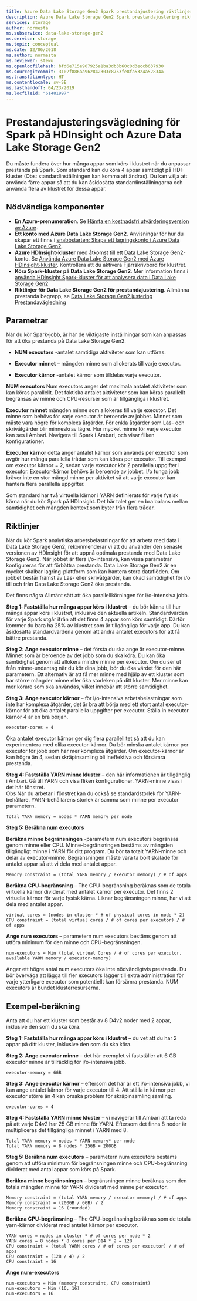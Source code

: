 ```yaml
---
title: Azure Data Lake Storage Gen2 Spark prestandajustering riktlinjer | Microsoft Docs
description: Azure Data Lake Storage Gen2 Spark prestandajustering riktlinjer
services: storage
author: normesta
ms.subservice: data-lake-storage-gen2
ms.service: storage
ms.topic: conceptual
ms.date: 12/06/2018
ms.author: normesta
ms.reviewer: stewu
ms.openlocfilehash: bfd6e715e907925a1ba3db3b60c0d3eccb637930
ms.sourcegitcommit: 3102f886aa962842303c8753fe8fa5324a52834a
ms.translationtype: HT
ms.contentlocale: sv-SE
ms.lasthandoff: 04/23/2019
ms.locfileid: "61481997"
---
```

# <a name="performance-tuning-guidance-for-spark-on-hdinsight-and-azure-data-lake-storage-gen2"></a>Prestandajusteringsvägledning för Spark på HDInsight och Azure Data Lake Storage Gen2

Du måste fundera över hur många appar som körs i klustret när du anpassar prestanda på Spark.  Som standard kan du köra 4 appar samtidigt på HDI-kluster (Obs: standardinställningen kan komma att ändras).  Du kan välja att använda färre appar så att du kan åsidosätta standardinställningarna och använda flera av klustret för dessa appar.  

## <a name="prerequisites"></a>Nödvändiga komponenter

* **En Azure-prenumeration**. Se [Hämta en kostnadsfri utvärderingsversion av Azure](https://azure.microsoft.com/pricing/free-trial/).
* **Ett konto med Azure Data Lake Storage Gen2**. Anvisningar för hur du skapar ett finns i [snabbstarten: Skapa ett lagringskonto i Azure Data Lake Storage Gen2](data-lake-storage-quickstart-create-account.md).
* **Azure HDInsight-kluster** med åtkomst till ett Data Lake Storage Gen2-konto. Se [Använda Azure Data Lake Storage Gen2 med Azure HDInsight-kluster](https://docs.microsoft.com/azure/hdinsight/hdinsight-hadoop-use-data-lake-storage-gen2). Kontrollera att du aktivera Fjärrskrivbord för klustret.
* **Köra Spark-kluster på Data Lake Storage Gen2**.  Mer information finns i [använda HDInsight Spark-kluster för att analysera data i Data Lake Storage Gen2](https://docs.microsoft.com/azure/hdinsight/hdinsight-apache-spark-use-with-data-lake-store)
* **Riktlinjer för Data Lake Storage Gen2 för prestandajustering**.  Allmänna prestanda begrepp, se [Data Lake Storage Gen2 justering Prestandavägledning](data-lake-storage-performance-tuning-guidance.md) 

## <a name="parameters"></a>Parametrar

När du kör Spark-jobb, är här de viktigaste inställningar som kan anpassas för att öka prestanda på Data Lake Storage Gen2:

* **NUM executors** -antalet samtidiga aktiviteter som kan utföras.

* **Executor minnet** – mängden minne som allokerats till varje executor.

* **Executor kärnor** -antalet kärnor som tilldelas varje executor.                     

**NUM executors** Num executors anger det maximala antalet aktiviteter som kan köras parallellt.  Det faktiska antalet aktiviteter som kan köras parallellt begränsas av minne och CPU-resurser som är tillgängliga i klustret.

**Executor minnet** mängden minne som allokeras till varje executor.  Det minne som behövs för varje executor är beroende av jobbet.  Minnet som måste vara högre för komplexa åtgärder.  För enkla åtgärder som Läs- och skrivåtgärder blir minneskrav lägre.  Hur mycket minne för varje executor kan ses i Ambari.  Navigera till Spark i Ambari, och visar fliken konfigurationer.  

**Executor kärnor** detta anger antalet kärnor som används per executor som avgör hur många parallella trådar som kan köras per executor.  Till exempel om executor kärnor = 2, sedan varje executor kör 2 parallella uppgifter i executor.  Executor-kärnor behövs är beroende av jobbet.  I/o tunga jobb kräver inte en stor mängd minne per aktivitet så att varje executor kan hantera flera parallella uppgifter.

Som standard har två virtuella kärnor i YARN definierats för varje fysisk kärna när du kör Spark på HDInsight.  Det här talet ger en bra balans mellan samtidighet och mängden kontext som byter från flera trådar.  

## <a name="guidance"></a>Riktlinjer

När du kör Spark analytiska arbetsbelastningar för att arbeta med data i Data Lake Storage Gen2, rekommenderar vi att du använder den senaste versionen av HDInsight för att uppnå optimala prestanda med Data Lake Storage Gen2. När jobbet är flera i/o-intensiva, kan vissa parametrar konfigureras för att förbättra prestanda.  Data Lake Storage Gen2 är en mycket skalbar lagring-plattform som kan hantera stora dataflöden.  Om jobbet består främst av Läs- eller skrivåtgärder, kan ökad samtidighet för i/o till och från Data Lake Storage Gen2 öka prestanda.

Det finns några Allmänt sätt att öka parallellkörningen för i/o-intensiva jobb.

**Steg 1: Fastställa hur många appar körs i klustret** – du bör känna till hur många appar körs i klustret, inklusive den aktuella artikeln.  Standardvärden för varje Spark utgår ifrån att det finns 4 appar som körs samtidigt.  Därför kommer du bara ha 25% av klustret som är tillgängliga för varje app.  Du kan åsidosätta standardvärdena genom att ändra antalet executors för att få bättre prestanda.  

**Steg 2: Ange executor minne** – det första du ska ange är executor-minne.  Minnet som är beroende av det jobb som du ska köra.  Du kan öka samtidighet genom att allokera mindre minne per executor.  Om du ser ut från minne-undantag när du kör dina jobb, bör du öka värdet för den här parametern.  Ett alternativ är att få mer minne med hjälp av ett kluster som har större mängder minne eller öka storleken på ditt kluster.  Mer minne kan mer körare som ska användas, vilket innebär att större samtidighet.

**Steg 3: Ange executor kärnor** – för i/o-intensiva arbetsbelastningar som inte har komplexa åtgärder, det är bra att börja med ett stort antal executor-kärnor för att öka antalet parallella uppgifter per executor.  Ställa in executor kärnor 4 är en bra början.   

    executor-cores = 4
Öka antalet executor kärnor ger dig flera parallellitet så att du kan experimentera med olika executor-kärnor.  Du bör minska antalet kärnor per executor för jobb som har mer komplexa åtgärder.  Om executor-kärnor är kan högre än 4, sedan skräpinsamling bli ineffektiva och försämra prestanda.

**Steg 4: Fastställa YARN minne kluster** – den här informationen är tillgänglig i Ambari.  Gå till YARN och visa fliken konfigurationer.  YARN-minne visas i det här fönstret.  
Obs När du arbetar i fönstret kan du också se standardstorlek för YARN-behållare.  YARN-behållarens storlek är samma som minne per executor parametern.

    Total YARN memory = nodes * YARN memory per node
**Steg 5: Beräkna num executors**

**Beräkna minne begränsningen** -parametern num executors begränsas genom minne eller CPU.  Minne-begränsningen bestäms av mängden tillgängligt minne i YARN för ditt program.  Du bör ta totalt YARN-minne och delar av executor-minne.  Begränsningen måste vara ta bort skalade för antalet appar så att vi dela med antalet appar.

    Memory constraint = (total YARN memory / executor memory) / # of apps   
**Beräkna CPU-begränsning** – The CPU-begränsning beräknas som de totala virtuella kärnor dividerat med antalet kärnor per executor.  Det finns 2 virtuella kärnor för varje fysisk kärna.  Liknar begränsningen minne, har vi att dela med antalet appar.

    virtual cores = (nodes in cluster * # of physical cores in node * 2)
    CPU constraint = (total virtual cores / # of cores per executor) / # of apps
**Ange num executors** – parametern num executors bestäms genom att utföra minimum för den minne och CPU-begränsningen. 

    num-executors = Min (total virtual Cores / # of cores per executor, available YARN memory / executor-memory)   
Anger ett högre antal num executors öka inte nödvändigtvis prestanda.  Du bör överväga att lägga till fler executors lägger till extra administration för varje ytterligare executor som potentiellt kan försämra prestanda.  NUM executors är bundet klusterresurserna.    

## <a name="example-calculation"></a>Exempel-beräkning

Anta att du har ett kluster som består av 8 D4v2 noder med 2 appar, inklusive den som du ska köra.  

**Steg 1: Fastställa hur många appar körs i klustret** – du vet att du har 2 appar på ditt kluster, inklusive den som du ska köra.  

**Steg 2: Ange executor minne** – det här exemplet vi fastställer att 6 GB executor minne är tillräcklig för i/o-intensiva jobb.  

    executor-memory = 6GB
**Steg 3: Ange executor kärnor** – eftersom det här är ett i/o-intensiva jobb, vi kan ange antalet kärnor för varje executor till 4.  Att ställa in kärnor per executor större än 4 kan orsaka problem för skräpinsamling samling.  

    executor-cores = 4
**Steg 4: Fastställa YARN minne kluster** – vi navigerar till Ambari att ta reda på att varje D4v2 har 25 GB minne för YARN.  Eftersom det finns 8 noder är multipliceras det tillgängliga minnet i YARN med 8.

    Total YARN memory = nodes * YARN memory* per node
    Total YARN memory = 8 nodes * 25GB = 200GB
**Steg 5: Beräkna num executors** – parametern num executors bestäms genom att utföra minimum för begränsningen minne och CPU-begränsning dividerat med antal appar som körs på Spark.    

**Beräkna minne begränsningen** – begränsningen minne beräknas som den totala mängden minne för YARN dividerat med minne per executor.

    Memory constraint = (total YARN memory / executor memory) / # of apps   
    Memory constraint = (200GB / 6GB) / 2   
    Memory constraint = 16 (rounded)
**Beräkna CPU-begränsning** – The CPU-begränsning beräknas som de totala yarn-kärnor dividerat med antalet kärnor per executor.
    
    YARN cores = nodes in cluster * # of cores per node * 2   
    YARN cores = 8 nodes * 8 cores per D14 * 2 = 128
    CPU constraint = (total YARN cores / # of cores per executor) / # of apps
    CPU constraint = (128 / 4) / 2
    CPU constraint = 16
**Ange num-executors**

    num-executors = Min (memory constraint, CPU constraint)
    num-executors = Min (16, 16)
    num-executors = 16    

